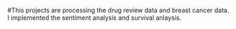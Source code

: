 #This projects are processing the drug review data and breast cancer data.
I implemented the sentiment analysis and survival anlaysis.
